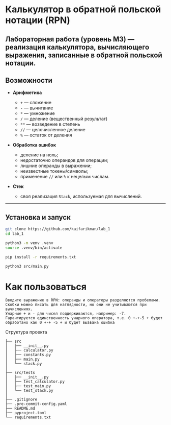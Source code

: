 # Калькулятор в обратной польской нотации (RPN)

Лабораторная работа (уровень M3) — реализация калькулятора, вычисляющего выражения, записанные в обратной польской нотации.
---

## Возможности

- **Арифметика**
    - `+` — сложение
    - `-` — вычитание
    - `*` — умножение
    - `/` — деление (вещественный результат)
    - `**` — возведение в степень
    - `//` — целочисленное деление
    - `%` — остаток от деления

- **Обработка ошибок**
    - деление на ноль;
    - недостаточно операндов для операции;
    - лишние операнды в выражении;
    - неизвестные токены/символы;
    - применение `//` или `%` к нецелым числам.

- **Стек**
    - своя реализация `Stack`, используемая для вычислений.

---

## Установка и запуск

```bash
git clone https://github.com/kaifarikman/lab_1
cd lab_1

python3 -m venv .venv
source .venv/bin/activate

pip install -r requirements.txt

python3 src/main.py

```

# Как пользоваться

	Вводите выражение в RPN: операнды и операторы разделяются пробелами.
	Скобки можно писать для наглядности, но они не учитываются при вычислениях.
	Унарные + и - для чисел поддерживаются, например: -7.
    Гарантируется единственность унарного оператора, т.е. 0 +-+-5 + будет обработано как 0 +-+ -5 + и будет вызвана ошибка 

Структура проекта

```
├── src
│   ├── __init__.py
│   ├── calculator.py    
│   ├── constants.py     
│   ├── main.py          
│   └── stack.py         
│
├── src/tests
│   ├── __init__.py
│   ├── test_calculator.py
│   ├── test_main.py
│   └── test_stack.py
│
├── .gitignore
├── .pre-commit-config.yaml
├── README.md
├── pyproject.toml
└── requirements.txt
```
